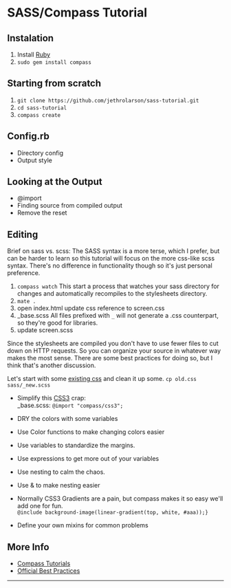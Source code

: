 SASS/Compass Tutorial
=====================

Instalation
-----------
1. Install [Ruby](http://www.ruby-lang.org/en/downloads/)
2. `sudo gem install compass`

Starting from scratch
---------------------
1. `git clone https://github.com/jethrolarson/sass-tutorial.git`
2. `cd sass-tutorial`
3. `compass create`

Config.rb
----------
* Directory config
* Output style

Looking at the Output
---------------------
* @import
* Finding source from compiled output
* Remove the reset

Editing
---------
Brief on sass vs. scss: The SASS syntax is a more terse, which I prefer, but can be harder to learn so this tutorial will focus on the more css-like scss syntax. There's no difference in functionality though so it's just personal preference.

1. `compass watch`
   This start a process that watches your sass directory for changes and automatically recompiles to the stylesheets directory.
2. `mate .`
3. open index.html
   update css reference to screen.css
4. _base.scss
   All files prefixed with `_` will not generate a .css counterpart, so they're good for libraries. 
5. update screen.scss

Since the stylesheets are compiled you don't have to use fewer files to cut down on HTTP requests. So you can organize your source in whatever way makes the most sense. There are some best practices for doing so, but I think that's another discussion.

Let's start with some [existing css](old.css) and clean it up some.
`cp old.css sass/_new.scss`

* Simplify this [CSS3][css3-docs] crap:  
  _base.scss: `@import "compass/css3";`

* DRY the colors with some variables
* Use Color functions to make changing colors easier

* Use variables to standardize the margins.
* Use expressions to get more out of your variables

* Use nesting to calm the chaos.
* Use & to make nesting easier

* Normally CSS3 Gradients are a pain, but compass makes it so easy we'll add one for fun.  
  `@include background-image(linear-gradient(top, white, #aaa));}`

* Define your own mixins for common problems

More Info
--------------
* [Compass Tutorials](http://compass-style.org/help/tutorials/)
* [Official Best Practices](compass-practices)

---

[css3-docs]: http://compass-style.org/reference/compass/css3/
[compass-practices]: http://compass-style.org/help/tutorials/best_practices/